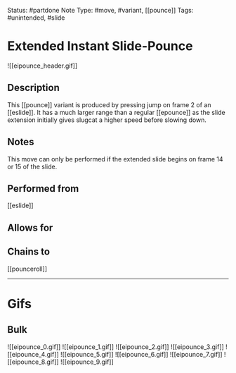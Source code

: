 Status: #partdone
Note Type: #move, #variant, [[pounce]]
Tags: #unintended, #slide 

# Extended Instant Slide-Pounce
![[eipounce_header.gif]]
## Description
This [[pounce]] variant is produced by pressing jump on frame 2 of an [[eslide]]. It has a much larger range than a regular [[epounce]] as the slide extension initially gives slugcat a higher speed before slowing down.

## Notes
This move can only be performed if the extended slide begins on frame 14 or 15 of the slide.

## Performed from
[[eslide]]

## Allows for


## Chains to
[[pounceroll]]

___
# Gifs
## Bulk
![[eipounce_0.gif]]
![[eipounce_1.gif]]
![[eipounce_2.gif]]
![[eipounce_3.gif]]
![[eipounce_4.gif]]
![[eipounce_5.gif]]
![[eipounce_6.gif]]
![[eipounce_7.gif]]
![[eipounce_8.gif]]
![[eipounce_9.gif]]